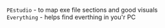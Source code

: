 `PEstudio` - to map exe file sections and good visuals \
`Everything` - helps find everthing in you'r PC
